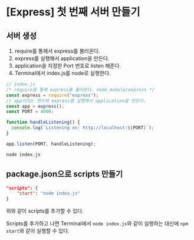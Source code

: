 # [Express] 첫 번째 서버 만들기

## 서버 생성

1. require를 통해서 express를 불러온다.
2. express를 실행해서 application을 만든다.
3. application을 지정한 Port 번호로 listen 해준다.
4. Terminal에서 index.js를 node로 실행한다.

``` js
// index.js
/* require를 통해 express를 불러온다. node_module/express */
const express = require("express");
// app이라는 변수에 express를 실행해서 application을 만든다.
const app = express();
const PORT = 4000;

function handleListening() {
  console.log(`Listening on: http://localhost:${PORT}`);
}

app.listen(PORT, handleListening);
```

``` shell
node index.js
```

## package.json으로 scripts 만들기

``` json
"scripts": {
    "start": "node index.js"
}
```

위와 같이 scripts를 추가할 수 있다.

Scripts를 추가하고 나면 Terminal에서 `node index.js`와 같이 실행하는 대신에 `npm start`와 같이 실행할 수 있다.

